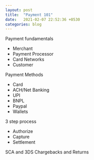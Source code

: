```yaml
---
layout: post
title:  "Payment 101"
date:   2021-02-07 22:52:36 +0530
categories: blog
---
```

Payment fundamentals
- Merchant
- Payment Processor
- Card Networks
- Customer

Payment Methods
- Card
- ACH/Net Banking
- UPI
- BNPL
- Paypal
- Wallets

3 step process
- Authorize
- Capture
- Settlement

SCA and 3DS
Chargebacks and Returns

